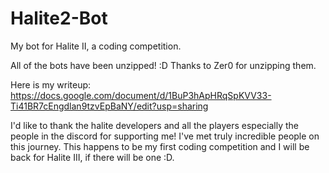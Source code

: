 # Halite2-Bot
My bot for Halite II, a coding competition.

All of the bots have been unzipped! :D
Thanks to Zer0 for unzipping them. 

Here is my writeup:
https://docs.google.com/document/d/1BuP3hApHRqSpKVV33-Ti41BR7cEngdlan9tzvEpBaNY/edit?usp=sharing


I'd like to thank the halite developers and all the players especially the people in the discord for supporting me! I've met truly incredible people on this journey. This happens to be my first coding competition and I will be back for Halite III, if there will be one :D.
